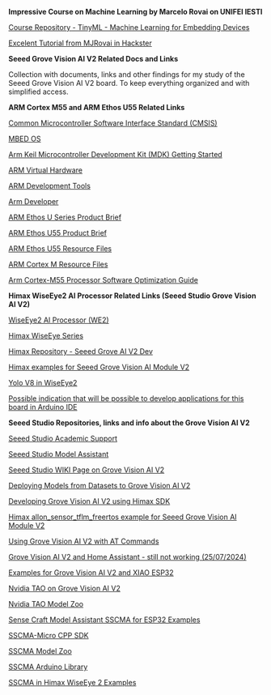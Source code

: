 **Impressive Course on Machine Learning by Marcelo Rovai on UNIFEI IESTI**

[Course Repository - TinyML - Machine Learning for Embedding Devices](https://mjrovai.github.io/UNIFEI-IESTI01-TinyML-2022.1/)

[Excelent Tutorial from MJRovai in Hackster](https://www.hackster.io/mjrobot/computer-vision-at-the-edge-with-grove-vision-ai-module-v2-0003c7)


**Seeed Grove Vision AI V2 Related Docs and Links**

Collection with documents, links and other findings for my study of the Seeed Grove Vision AI V2 board. To keep everything organized and with simplified access.

**ARM Cortex M55 and ARM Ethos U55 Related Links**

[Common Microcontroller Software Interface Standard (CMSIS)](https://www.arm.com/technologies/cmsis)

[MBED OS](https://www.arm.com/products/development-tools/embedded-and-software/mbed-os)

[Arm Keil Microcontroller Development Kit (MDK) Getting Started](https://developer.arm.com/documentation/109350/v6/What-is-MDK-/Download-options)

[ARM Virtual Hardware](https://www.arm.com/products/development-tools/simulation/virtual-hardware)

[ARM Development Tools](https://www.arm.com/products/development-tools)

[Arm Developer](https://developer.arm.com/AI%20and%20ML#numberOfResults=48&aq=%40navigationhierarchiescategories%3D%3D%22AI%2FML%22)

[ARM Ethos U Series Product Brief](https://armkeil.blob.core.windows.net/developer/Files/pdf/arm-ethos-u-processor-series-brief-v2.pdf)

[ARM Ethos U55 Product Brief](https://armkeil.blob.core.windows.net/developer/Files/pdf/product-brief/arm-ethos-u55-product-brief.pdf)

[ARM Ethos U55 Resource Files](https://www.arm.com/products/silicon-ip-cpu/ethos/ethos-u55)

[ARM Cortex M Resource Files](https://community.arm.com/arm-community-blogs/b/architectures-and-processors-blog/posts/cortex-m-resources#arm_tools)

[Arm Cortex-M55 Processor Software Optimization Guide](https://developer.arm.com/documentation/102692/0101/Introduction)


**Himax WiseEye2 AI Processor Related Links (Seeed Studio Grove Vision AI V2)**

[WiseEye2 AI Processor (WE2)](https://www.himax.com.tw/products/wiseeye-ai-sensing/wiseeye2-ai-processor/)

[Himax WiseEye Series](https://himaxwiseeyeplus.github.io/)

[Himax Repository - Seeed Grove AI V2 Dev](https://github.com/HimaxWiseEyePlus/Seeed_Grove_Vision_AI_Module_V2)

[Himax examples for Seeed Grove Vision AI Module V2](https://github.com/HimaxWiseEyePlus/HIMAX_WE2_Rabboni)

[Yolo V8 in WiseEye2](https://github.com/HimaxWiseEyePlus/YOLOv8_on_WE2)

[Possible indication that will be possible to develop applications for this board in Arduino IDE](https://github.com/HimaxWiseEyePlus/ArduinoCore-WE2)


**Seeed Studio Repositories, links and info about the Grove Vision AI V2**

[Seeed Studio Academic Support](https://academic.seeed.cc/)

[Seeed Studio Model Assistant](https://github.com/Seeed-Studio/ModelAssistant)

[Seeed Studio WIKI Page on Grove Vision AI V2](https://wiki.seeedstudio.com/grove_vision_ai_v2/)

[Deploying Models from Datasets to Grove Vision AI V2](https://wiki.seeedstudio.com/grove_vision_ai_v2_sscma/)

[Developing Grove Vision AI V2 using Himax SDK](https://wiki.seeedstudio.com/grove_vision_ai_v2_himax_sdk/)

[Himax allon_sensor_tflm_freertos example for Seeed Grove Vision AI Module V2](https://github.com/limengdu/Seeed_Grove_Vision_AI_V2_SD-Mic)

[Using Grove Vision AI V2 with AT Commands](https://wiki.seeedstudio.com/grove_vision_ai_v2_at/)

[Grove Vision AI V2 and Home Assistant - still not working (25/07/2024)](https://wiki.seeedstudio.com/connect_vision_ai_v2_to_ha/)

[Examples for Grove Vision AI V2 and XIAO ESP32](https://wiki.seeedstudio.com/grove_vision_ai_v2_demo/)

[Nvidia TAO on Grove Vision AI V2](https://www.seeedstudio.com/blog/2024/07/02/nvidia-tao-now-running-on-mcu-grove-vision-ai-v2/)

[Nvidia TAO Model Zoo](https://catalog.ngc.nvidia.com/models?filters=&orderBy=weightPopularDESC&query=&page=&pageSize=)


[Sense Craft Model Assistant SSCMA for ESP32 Examples](https://github.com/Seeed-Studio/sscma-example-esp32)

[SSCMA-Micro CPP SDK](https://github.com/Seeed-Studio/SSCMA-Micro)

[SSCMA Model Zoo](https://github.com/Seeed-Studio/sscma-model-zoo)

[SSCMA Arduino Library](https://github.com/Seeed-Studio/Seeed_Arduino_SSCMA)

[SSCMA in Himax WiseEye 2 Examples](https://github.com/Seeed-Studio/sscma-example-we2)




